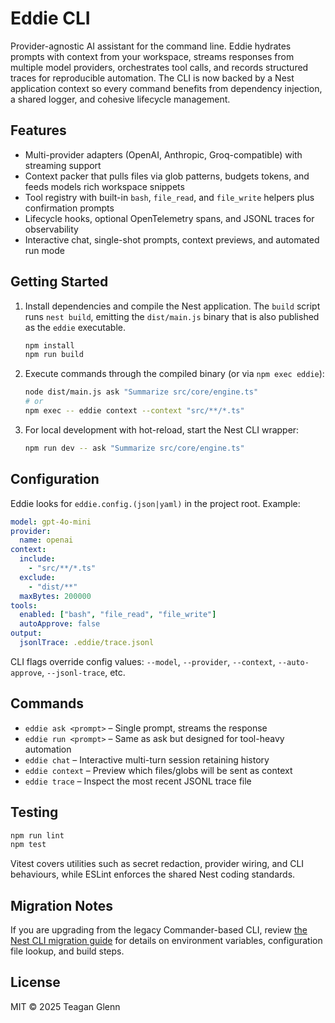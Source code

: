 # Eddie CLI

Provider-agnostic AI assistant for the command line. Eddie hydrates prompts with context from your workspace, streams responses from multiple model providers, orchestrates tool calls, and records structured traces for reproducible automation. The CLI is now backed by a Nest application context so every command benefits from dependency injection, a shared logger, and cohesive lifecycle management.

## Features

- Multi-provider adapters (OpenAI, Anthropic, Groq-compatible) with streaming support
- Context packer that pulls files via glob patterns, budgets tokens, and feeds models rich workspace snippets
- Tool registry with built-in `bash`, `file_read`, and `file_write` helpers plus confirmation prompts
- Lifecycle hooks, optional OpenTelemetry spans, and JSONL traces for observability
- Interactive chat, single-shot prompts, context previews, and automated run mode

## Getting Started

1. Install dependencies and compile the Nest application. The `build` script runs `nest build`, emitting the `dist/main.js` binary that is also published as the `eddie` executable.

   ```bash
   npm install
   npm run build
   ```

2. Execute commands through the compiled binary (or via `npm exec eddie`):

   ```bash
   node dist/main.js ask "Summarize src/core/engine.ts"
   # or
   npm exec -- eddie context --context "src/**/*.ts"
   ```

3. For local development with hot-reload, start the Nest CLI wrapper:

   ```bash
   npm run dev -- ask "Summarize src/core/engine.ts"
   ```

## Configuration

Eddie looks for `eddie.config.(json|yaml)` in the project root. Example:

```yaml
model: gpt-4o-mini
provider:
  name: openai
context:
  include:
    - "src/**/*.ts"
  exclude:
    - "dist/**"
  maxBytes: 200000
tools:
  enabled: ["bash", "file_read", "file_write"]
  autoApprove: false
output:
  jsonlTrace: .eddie/trace.jsonl
```

CLI flags override config values: `--model`, `--provider`, `--context`, `--auto-approve`, `--jsonl-trace`, etc.

## Commands

- `eddie ask <prompt>` – Single prompt, streams the response
- `eddie run <prompt>` – Same as ask but designed for tool-heavy automation
- `eddie chat` – Interactive multi-turn session retaining history
- `eddie context` – Preview which files/globs will be sent as context
- `eddie trace` – Inspect the most recent JSONL trace file

## Testing

```bash
npm run lint
npm test
```

Vitest covers utilities such as secret redaction, provider wiring, and CLI behaviours, while ESLint enforces the shared Nest coding standards.

## Migration Notes

If you are upgrading from the legacy Commander-based CLI, review [the Nest CLI migration guide](docs/migration/cli-nest-refactor.md) for details on environment variables, configuration file lookup, and build steps.

## License

MIT © 2025 Teagan Glenn
